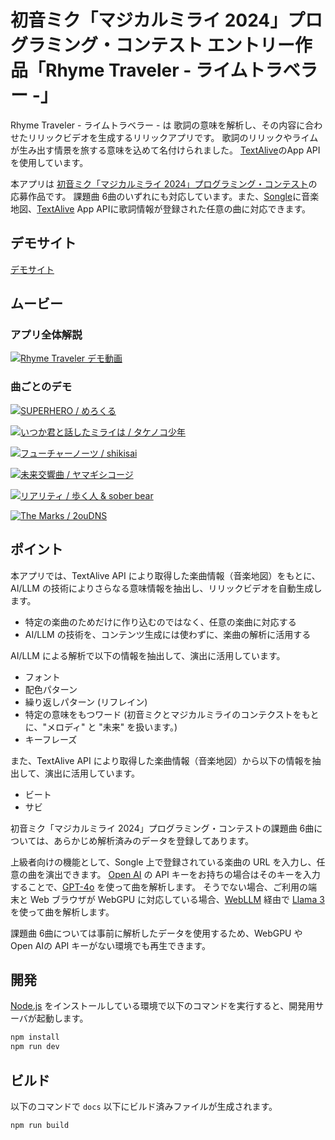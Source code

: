 # 初音ミク「マジカルミライ 2024」プログラミング・コンテスト エントリー作品「Rhyme Traveler - ライムトラベラー -」

Rhyme Traveler - ライムトラベラー - は 歌詞の意味を解析し、その内容に合わせたリリックビデオを生成するリリックアプリです。
歌詞のリリックやライムが生み出す情景を旅する意味を込めて名付けられました。
[TextAlive](https://textalive.jp/)のApp APIを使用しています。

本アプリは [初音ミク「マジカルミライ 2024」プログラミング・コンテスト](https://developer.textalive.jp/events/magicalmirai2024/)の応募作品です。
課題曲 6曲のいずれにも対応しています。また、[Songle](https://songle.jp/)に音楽地図、[TextAlive](https://textalive.jp/) App APIに歌詞情報が登録された任意の曲に対応できます。

## デモサイト

[デモサイト](http://ai-lyrics-visualizer-test.s3-website.ap-northeast-1.amazonaws.com/)

## ムービー

### アプリ全体解説
[![Rhyme Traveler デモ動画](https://github.com/moomindani/ai-lyrics-visualizer/assets/1304020/552af9ce-de19-4015-ad39-889cdc784670)](https://www.youtube.com/watch?v=TWCus0RPqCg)

### 曲ごとのデモ
[![SUPERHERO / めろくる](https://github.com/moomindani/ai-lyrics-visualizer/assets/1304020/d10e6139-6e84-4cca-970d-45a7d08bffb8)](https://youtu.be/NShtx2EVWXY)

[![いつか君と話したミライは / タケノコ少年](https://github.com/moomindani/ai-lyrics-visualizer/assets/1304020/5b5e58a3-f874-48d5-8186-8205f2571919)](https://youtu.be/e8ouklabzi4)

[![フューチャーノーツ / shikisai](https://github.com/moomindani/ai-lyrics-visualizer/assets/1304020/c82bdb7d-896c-4daf-a38b-9ae4db64e82c)](https://youtu.be/jt5sF6OrpHw)

[![未来交響曲 / ヤマギシコージ](https://github.com/moomindani/ai-lyrics-visualizer/assets/1304020/62ddea16-0712-429a-a9fa-907ed4d0a9d6)](https://youtu.be/GBtLBDJzKJ0)

[![リアリティ / 歩く人 & sober bear](https://github.com/moomindani/ai-lyrics-visualizer/assets/1304020/6d670f25-440d-444b-97d1-0766ff826082)](https://youtu.be/S3167LtmMCc')

[![The Marks / 2ouDNS](https://github.com/moomindani/ai-lyrics-visualizer/assets/1304020/79bfb19f-565b-451d-b090-7f173b4017b4)](https://youtu.be/ekbZgp2JrAs)

## ポイント

本アプリでは、TextAlive API により取得した楽曲情報（音楽地図）をもとに、AI/LLM の技術によりさらなる意味情報を抽出し、リリックビデオを自動生成します。

* 特定の楽曲のためだけに作り込むのではなく、任意の楽曲に対応する
* AI/LLM の技術を、コンテンツ生成には使わずに、楽曲の解析に活用する

AI/LLM による解析で以下の情報を抽出して、演出に活用しています。

* フォント
* 配色パターン
* 繰り返しパターン (リフレイン)
* 特定の意味をもつワード (初音ミクとマジカルミライのコンテクストをもとに、"メロディ" と "未来" を扱います。)
* キーフレーズ


また、TextAlive API により取得した楽曲情報（音楽地図）から以下の情報を抽出して、演出に活用しています。

* ビート
* サビ

初音ミク「マジカルミライ 2024」プログラミング・コンテストの課題曲 6曲については、あらかじめ解析済みのデータを登録してあります。

上級者向けの機能として、Songle 上で登録されている楽曲の URL を入力し、任意の曲を演出できます。
[Open AI](https://openai.com/index/openai-api/) の API キーをお持ちの場合はそのキーを入力することで、[GPT-4o](https://openai.com/index/hello-gpt-4o/) を使って曲を解析します。
そうでない場合、ご利用の端末と Web ブラウザが WebGPU に対応している場合、[WebLLM](https://webllm.mlc.ai/) 経由で [Llama 3](https://llama.meta.com/llama3/) を使って曲を解析します。

課題曲 6曲については事前に解析したデータを使用するため、WebGPU や Open AIの API キーがない環境でも再生できます。

## 開発

[Node.js](https://nodejs.org/) をインストールしている環境で以下のコマンドを実行すると、開発用サーバが起動します。

```sh
npm install
npm run dev
```

## ビルド

以下のコマンドで `docs` 以下にビルド済みファイルが生成されます。

```sh
npm run build
```

